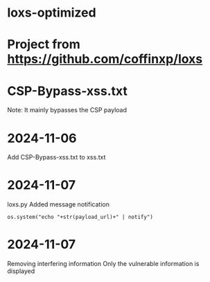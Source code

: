 # loxs-optimized

# Project from https://github.com/coffinxp/loxs

# CSP-Bypass-xss.txt 

Note: It mainly bypasses the CSP payload

# 2024-11-06

Add CSP-Bypass-xss.txt to xss.txt

# 2024-11-07


loxs.py Added message notification
```
os.system("echo "+str(payload_url)+" | notify")
```
# 2024-11-07

Removing interfering information
Only the vulnerable information is displayed

